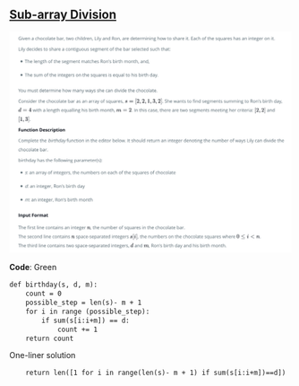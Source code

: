 ## [Sub-array Division](https://www.hackerrank.com/challenges/the-birthday-bar/problem)

![Alt text](Sub-array_Divisions.png?raw=true "Sub-array_Divisions")

__Code__: Green

```{Python}
def birthday(s, d, m):
    count = 0
    possible_step = len(s)- m + 1
    for i in range (possible_step):
        if sum(s[i:i+m]) == d:
            count += 1
    return count
```

One-liner solution

```{Python}
    return len([1 for i in range(len(s)- m + 1) if sum(s[i:i+m])==d])
```
